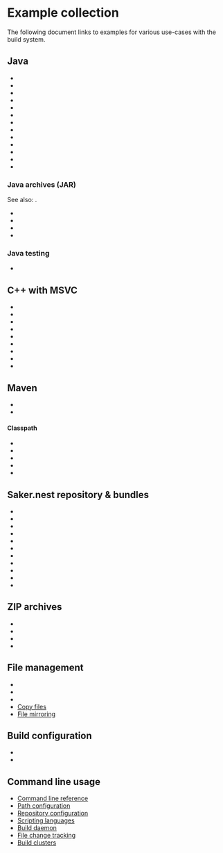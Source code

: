# Example collection

The following document links to examples for various use-cases with the build system.

## Java

<div class="doc-table-of-contents">

* [](root:/saker.java.compiler/doc/examples/simple.html)
* [](root:/saker.java.compiler/doc/examples/sourcefilter.html)
* [](root:/saker.java.compiler/doc/examples/classpath.html)
* [](root:/saker.java.compiler/doc/examples/processing.html)
* [](root:/saker.java.compiler/doc/examples/compilerparameters.html)
* [](root:/saker.java.compiler/doc/examples/parameternames.html)
* [](root:/saker.java.compiler/doc/examples/debuginfo.html)
* [](root:/saker.java.compiler/doc/examples/injectmoduleinfo.html)
* [](root:/saker.java.compiler/doc/examples/nativeheaders.html)
* [](root:/saker.java.compiler/doc/examples/jnicompile.html)
* [](root:/saker.java.compiler/doc/examples/addexports.html)
* [](root:/saker.java.compiler/doc/examples/crosscompile.html)
* [](root:/saker.java.compiler/doc/examples/nestbundleclasspath.html)

</div>

### Java archives (JAR)

See also: [](#zip-archives).

<div class="doc-table-of-contents">

* [](root:/saker.jar/doc/examples/mainclass.html)
* [](root:/saker.jar/doc/examples/services.html)
* [](root:/saker.jar/doc/examples/classes.html)
* [](root:/saker.jar/doc/examples/multireleaseclasses.html)

</div>

### Java testing

<div class="doc-table-of-contents">

* [](root:/saker.java.testing/doc/examples/junit.html)

</div>

## C++ with MSVC

<div class="doc-table-of-contents">

* [](root:/saker.msvc/doc/examples/helloworld.html)
* [](root:/saker.msvc/doc/examples/hellodll.html)
* [](root:/saker.msvc/doc/examples/simpleparameters.html)
* [](root:/saker.msvc/doc/examples/macrodefinitions.html)
* [](root:/saker.msvc/doc/examples/includedirectories.html)
* [](root:/saker.msvc/doc/examples/librarypath.html)
* [](root:/saker.msvc/doc/examples/architecture.html)
* [](root:/saker.msvc/doc/examples/optionmerging.html)
* [](root:/saker.msvc/doc/examples/optionpresets.html)

</div>

## Maven

<div class="doc-table-of-contents">

* [](root:/saker.maven.support/doc/examples/scopeselection.html)
* [](root:/saker.maven.support/doc/examples/classpath.html)

</div>

#### Classpath

<div class="doc-table-of-contents">

* [](root:/saker.maven.classpath/doc/examples/artifacts.html)
* [](root:/saker.maven.classpath/doc/examples/downloaded.html)
* [](root:/saker.maven.classpath/doc/examples/localized.html)
* [](root:/saker.maven.classpath/doc/examples/dependency.html)
* [](root:/saker.maven.classpath/doc/examples/compilation.html)

</div>

## Saker.nest repository & bundles

<div class="doc-table-of-contents">

* [](root:/nest.repository.support/doc/examples/bundledependenciesresolve.html)
* [](root:/nest.repository.support/doc/examples/dependencyfileresolve.html)
* [](root:/nest.repository.support/doc/examples/pinversion.html)
* [](root:/nest.repository.support/doc/examples/dependencykinds.html)
* [](root:/nest.repository.support/doc/examples/compilefilter.html)
* [](root:/nest.repository.support/doc/examples/javacompileclasspath.html)
* [](root:/nest.repository.support/doc/examples/dependencyconstraints.html)
* [](root:/nest.repository.support/doc/examples/download.html)
* [](root:/nest.repository.support/doc/examples/localize.html)
* [](root:/nest.repository.support/doc/examples/localinstall.html)
* [](root:/nest.repository.support/doc/examples/serverupload.html)

</div>

## ZIP archives

<div class="doc-table-of-contents">

* [](root:/saker.zip/doc/examples/outputlocation.html)
* [](root:/saker.zip/doc/examples/addfiles.html)
* [](root:/saker.zip/doc/examples/adddirectory.html)
* [](root:/saker.zip/doc/examples/includearchive.html)

</div>

## File management

<div class="doc-table-of-contents">

* [](root:/saker.standard/doc/examples/localfileoutput.html)
* [](root:/saker.standard/doc/examples/localfileinput.html)
* [](root:/saker.standard/doc/examples/resolvewildcard.html)
* [Copy files](root:/saker.standard/doc/filemanagement/copying.html)
* [File mirroring](root:/saker.standard/doc/filemanagement/mirroring.html)

</div>

## Build configuration

<div class="doc-table-of-contents">

* [](root:/saker.standard/doc/examples/envparams.html)
* [](root:/saker.standard/doc/examples/execparams.html)

</div>

## Command line usage

<div class="doc-table-of-contents">

* [Command line reference](/doc/guide/cmdlineref/index.md)
* [Path configuration](/doc/guide/pathconfiguration.md)
* [Repository configuration](/doc/guide/repositories.md#configuration)
* [Scripting languages](/doc/guide/scriptlanguages.md#examples)
* [Build daemon](/doc/guide/daemon.md#examples)
* [File change tracking](/doc/guide/filechangetracking.md#configuration)
* [Build clusters](/doc/guide/buildclusters.md#configuration)

</div>
